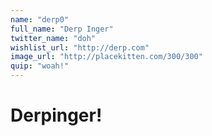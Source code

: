 ```yaml
---
name: "derp0"
full_name: "Derp Inger"
twitter_name: "doh"
wishlist_url: "http://derp.com"
image_url: "http://placekitten.com/300/300"
quip: "woah!"
---
```


# Derpinger!

